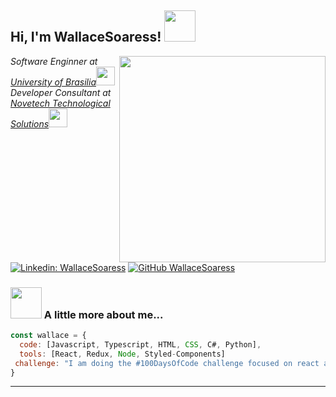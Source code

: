 <h2> Hi, I'm WallaceSoaress! <img src="https://media.giphy.com/media/mGcNjsfWAjY5AEZNw6/giphy.gif" width="50"></h2>
<img align='right' src="https://i.gifer.com/3BBS.gif" width="330">
<p><em>Software Enginner at <a href="https://estacio.br/">University of Brasilia</a><img src="https://media.giphy.com/media/fYSnHlufseco8Fh93Z/giphy.gif" width="30"></br>Developer Consultant at <a href="https://novetech.com.br/">Novetech Technological Solutions</a><img src="https://media.giphy.com/media/WUlplcMpOCEmTGBtBW/giphy.gif" width="30"> 
</em></p>

[![Linkedin: WallaceSoaress](https://img.shields.io/badge/-wallacepsoares-blue?style=flat-square&logo=Linkedin&logoColor=white&link=https://www.linkedin.com/in/wallacepsoares/)](https://www.linkedin.com/in/wallacepsoares/)
[![GitHub WallaceSoaress](https://img.shields.io/github/followers/WallaceSoaress?label=follow&style=social)](https://github.com/WallaceSoaress)


### <img src="https://media.giphy.com/media/VgCDAzcKvsR6OM0uWg/giphy.gif" width="50"> A little more about me...  

```javascript
const wallace = {
  code: [Javascript, Typescript, HTML, CSS, C#, Python],
  tools: [React, Redux, Node, Styled-Components]
 challenge: "I am doing the #100DaysOfCode challenge focused on react and typescript"
}
```
---
